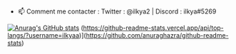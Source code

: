 - 📫 Comment me contacter : Twitter : @ilkya2 | Discord : ilkya#5269

[![Anurag's GitHub stats](https://github-readme-stats.vercel.app/api?username=ilkyaa)](https://github.com/anuraghazra/github-readme-stats)
(https://github-readme-stats.vercel.app/api/top-langs/?username=ilkyaa)](https://github.com/anuraghazra/github-readme-stats)




